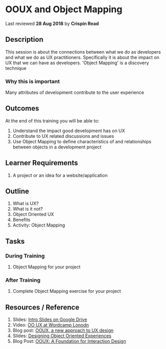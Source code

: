 # OOUX and Object Mapping
Last reviewed **28 Aug 2018** by **Crispin Read**

## Description
This session is about the connections between what we do as developers and what we do as UX practitioners. Specifically it is about the impact on UX that we can have as developers. 'Object Mapping' is a discovery technique
### Why this is important
Many attributes of development contribute to the user experience

## Outcomes

At the end of this training you will be able to:
1. Understand the impact good development has on UX
1. Contribute to UX related discussions and issues
1. Use Object Mapping to define characteristics of and relationships between objects in a development project

## Learner Requirements

1. A project or an idea for a website/application


## Outline

1. What is UX?
1. What is it not?
1. Object Oriented UX
1. Benefits
1. Activity: Object Mapping

## Tasks

### During Training
1. Object Mapping for your project

### After Training
1. Complete Object Mapping exercise for your project


## Resources / Reference

1. Slides: [Intro Slides on Google Drive](https://docs.google.com/presentation/d/12vgbw7_H4xkDuymHjtwnmCWzXmsR4s5R8Py680rfFkM/edit#slide=id.g100fb54f86_0_55)
1. Video: [OO UX at Wordcamp Lonodn](https://wordpress.tv/2017/06/06/crispin-read-object-oriented-user-experience-2/)
1. Blog post: [OOUX, a new approach to UX design](https://medium.com/@ellendong/ooux-a-new-approach-to-ux-design-e39103ad3f7b)
1. Slides: [Designing Object Oriented Experiences](https://www.slideshare.net/SophiaVoychehovski/object-oriented-ux-is-the-new-ia)
1. Blog Post: [OOUX: A Foundation for Interaction Design](http://alistapart.com/article/ooux-a-foundation-for-interaction-design)
